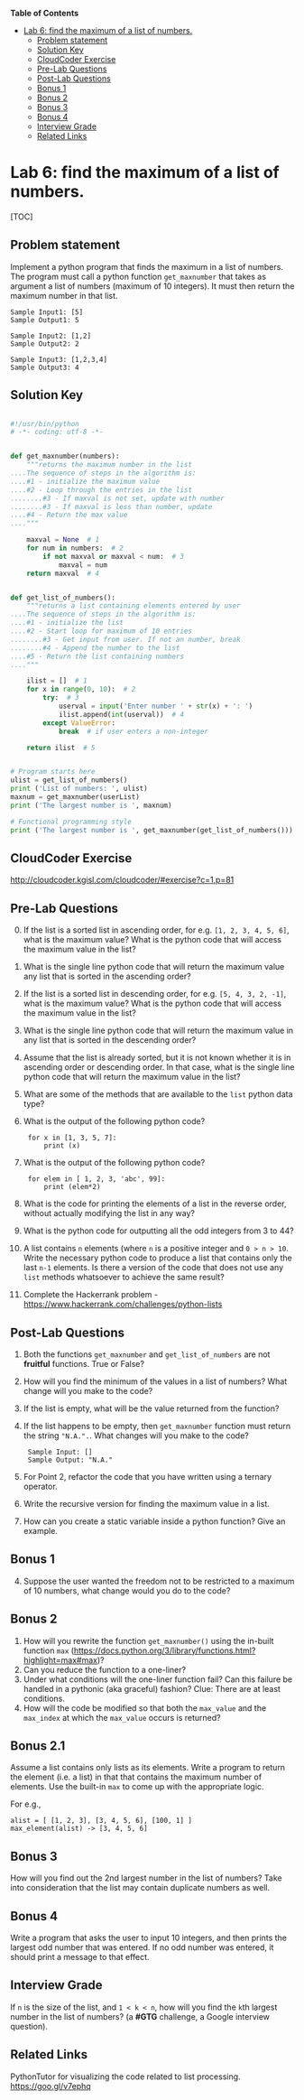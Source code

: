 
**Table of Contents**

* [Lab 6: find the maximum of a list of numbers.](#lab-6-find-the-maximum-of-a-list-of-numbers)  
	* [Problem statement](#problem-statement)  
	* [Solution Key](#solution-key)  
	* [CloudCoder Exercise](#cloudcoder-exercise)  
	* [Pre-Lab Questions](#pre-lab-questions)  
	* [Post-Lab Questions](#post-lab-questions)  
	* [Bonus 1](#bonus-1)  
	* [Bonus 2](#bonus-2)  
	* [Bonus 3](#bonus-3)  
	* [Bonus 4](#bonus-4)  
	* [Interview Grade](#interview-grade)  
	* [Related Links](#related-links)  


# Lab 6: find the maximum of a list of numbers. 

[TOC]

## Problem statement 

Implement a python program that finds the maximum in a list of numbers. The program must call a python function `get_maxnumber` that takes as argument a list of numbers (maximum of 10 integers). It must then return the maximum number in that list. 

	Sample Input1: [5]
	Sample Output1: 5
	
	Sample Input2: [1,2]
	Sample Output2: 2
	
	Sample Input3: [1,2,3,4]
	Sample Output3: 4


## Solution Key

```python 

#!/usr/bin/python
# -*- coding: utf-8 -*-


def get_maxnumber(numbers):
    """returns the maximum number in the list
....The sequence of steps in the algorithm is:
....#1 - initialize the maximum value
....#2 - Loop through the entries in the list
........#3 - If maxval is not set, update with number
........#3 - If maxval is less than number, update
....#4 - Return the max value
...."""

    maxval = None  # 1
    for num in numbers:  # 2
        if not maxval or maxval < num:  # 3
            maxval = num
    return maxval  # 4


def get_list_of_numbers():
    """returns a list containing elements entered by user
....The sequence of steps in the algorithm is:
....#1 - initialize the list
....#2 - Start loop for maximum of 10 entries
........#3 - Get input from user. If not an number, break
........#4 - Append the number to the list
....#5 - Return the list containing numbers
...."""

    ilist = []  # 1
    for x in range(0, 10):  # 2
        try:  # 3
            userval = input('Enter number ' + str(x) + ': ')
            ilist.append(int(userval))  # 4
        except ValueError:
            break  # if user enters a non-integer

    return ilist  # 5


# Program starts here
ulist = get_list_of_numbers()
print ('List of numbers: ', ulist)
maxnum = get_maxnumber(userList)
print ('The largest number is ', maxnum)

# Functional programming style
print ('The largest number is ', get_maxnumber(get_list_of_numbers()))

```


## CloudCoder Exercise 

http://cloudcoder.kgisl.com/cloudcoder/#exercise?c=1,p=81 


## Pre-Lab Questions 

0. If the list is a sorted list in ascending order, for e.g. `[1, 2, 3, 4, 5, 6]`, what is the maximum value? What is the python code that will access the maximum value in the list? 
1. What is the single line python code that will return the maximum value any list that is sorted in the ascending order? 
1. If the list is a sorted list in descending order, for e.g. `[5, 4, 3, 2, -1]`, what is the maximum value? What is the python code that will access the maximum value in the list? 
2. What is the single line python code that will return the maximum value in any list that is sorted in the descending order? 
3. Assume that the list is already sorted, but it is not known whether it is in ascending order or descending order. In that case, what is the single line python code that will return the maximum value in the list? 
4. What are some of the methods that are available to the `list` python data type? 
5. What is the output of the following python code?
 
		for x in [1, 3, 5, 7]: 
			print (x) 
		
6. What is the output of the following python code? 
		
		for elem in [ 1, 2, 3, 'abc', 99]: 
			print (elem*2) 

6. What is the code for printing the elements of a list in the reverse order, without actually modifying the list in any way? 

7. What is the python code for outputting all the odd integers from 3 to 44? 

8. A list contains `n` elements (where `n` is a positive integer and  `0 > n > 10`. Write the necessary python code to produce a list that contains only the last `n-1` elements. Is there a version of the code that does not use any `list` methods whatsoever to achieve the same result? 

9. Complete the Hackerrank problem - https://www.hackerrank.com/challenges/python-lists 

## Post-Lab Questions 
1. Both the functions `get_maxnumber` and `get_list_of_numbers` are not **fruitful** functions. True or False? 
1. How will you find the minimum of the values in a list of numbers? What change will you make to the code? 
2. If the list is empty, what will be the value returned from the function? 
3. If the list happens to be empty, then `get_maxnumber` function must return the string `"N.A.".`. What changes will you make to the code? 
		
		Sample Input: []     
		Sample Output: "N.A." 

3. For Point 2, refactor the code that you have written using a ternary operator. 

4. Write the recursive version for finding the maximum value in a list. 

5. How can you create a static variable inside a python function? Give an example. 



## Bonus 1 
4. Suppose the user wanted the freedom not to be restricted to a maximum of 10 numbers, what change would you do to the code? 

## Bonus 2 
1. How will you rewrite the function `get_maxnumber()` using the in-built function `max` (https://docs.python.org/3/library/functions.html?highlight=max#max)? 
2. Can you reduce the function to a one-liner? 
3. Under what conditions will the one-liner function fail? Can this failure be handled in a pythonic (aka graceful) fashion?  Clue: There are at least conditions.
4. How will the code be modified so that both the `max_value` and the `max_index` at which the `max_value` occurs is returned?


## Bonus 2.1 

Assume a list contains only lists as its elements. Write a program to return the element (i.e. a list) in that that contains the maximum number of elements. Use the built-in `max` to come up with the appropriate logic. 

For e.g., 
```
alist = [ [1, 2, 3], [3, 4, 5, 6], [100, 1] ] 
max_element(alist) -> [3, 4, 5, 6]
```



## Bonus 3

How will you find out the 2nd largest number in the list of numbers? Take into consideration that the list may contain duplicate numbers as well. 

## Bonus 4 

Write a program that asks the user to input 10 integers, and then prints the largest odd number that was entered. If no odd number was entered, it should print a message to that effect.

## Interview Grade 
If `n` is the size of the list, and `1 < k < n`, how will you find the `k`th largest number in the list of numbers? (a **#GTG** challenge, a Google interview question).

## Related Links

PythonTutor for visualizing the code related to list processing.  https://goo.gl/v7ephq